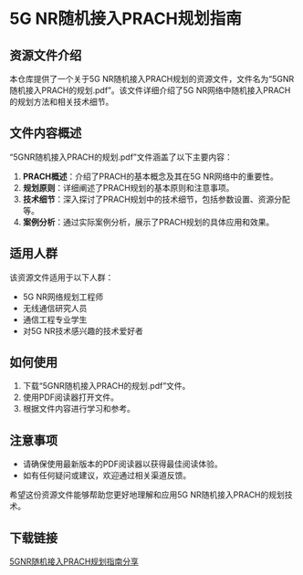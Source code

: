 # 5G NR随机接入PRACH规划指南

## 资源文件介绍

本仓库提供了一个关于5G NR随机接入PRACH规划的资源文件，文件名为“5GNR随机接入PRACH的规划.pdf”。该文件详细介绍了5G NR网络中随机接入PRACH的规划方法和相关技术细节。

## 文件内容概述

“5GNR随机接入PRACH的规划.pdf”文件涵盖了以下主要内容：

1. **PRACH概述**：介绍了PRACH的基本概念及其在5G NR网络中的重要性。
2. **规划原则**：详细阐述了PRACH规划的基本原则和注意事项。
3. **技术细节**：深入探讨了PRACH规划中的技术细节，包括参数设置、资源分配等。
4. **案例分析**：通过实际案例分析，展示了PRACH规划的具体应用和效果。

## 适用人群

该资源文件适用于以下人群：

- 5G NR网络规划工程师
- 无线通信研究人员
- 通信工程专业学生
- 对5G NR技术感兴趣的技术爱好者

## 如何使用

1. 下载“5GNR随机接入PRACH的规划.pdf”文件。
2. 使用PDF阅读器打开文件。
3. 根据文件内容进行学习和参考。

## 注意事项

- 请确保使用最新版本的PDF阅读器以获得最佳阅读体验。
- 如有任何疑问或建议，欢迎通过相关渠道反馈。

希望这份资源文件能够帮助您更好地理解和应用5G NR随机接入PRACH的规划技术。

## 下载链接

[5GNR随机接入PRACH规划指南分享](https://pan.quark.cn/s/f89178f5ea92)